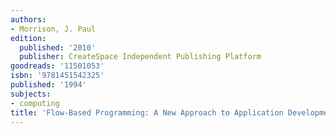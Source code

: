 ```yaml
---
authors:
- Morrison, J. Paul
edition:
  published: '2010'
  publisher: CreateSpace Independent Publishing Platform
goodreads: '11501053'
isbn: '9781451542325'
published: '1994'
subjects:
- computing
title: 'Flow-Based Programming: A New Approach to Application Development'
---
```


